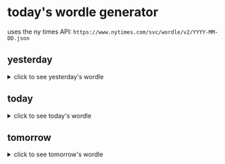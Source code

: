 # today's wordle generator

uses the ny times API: `https://www.nytimes.com/svc/wordle/v2/YYYY-MM-DD.json`

## yesterday

<details>
    <summary>click to see yesterday's wordle</summary>

    disco

</details>

## today

<details>
    <summary>click to see today's wordle</summary>

    ethos

</details>

## tomorrow

<details>
    <summary>click to see tomorrow's wordle</summary>

    curly

</details>
